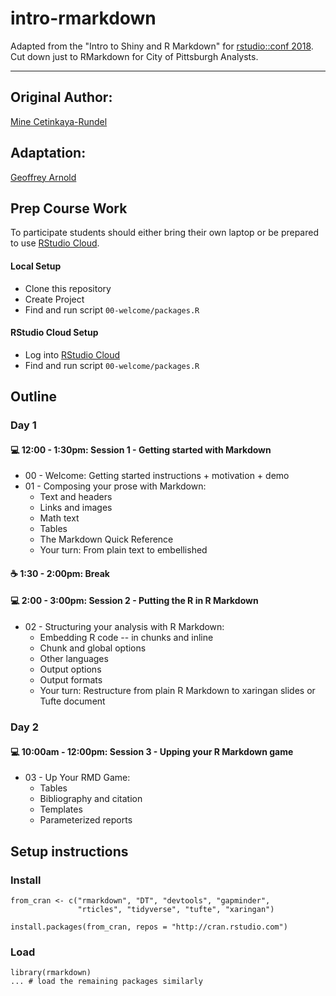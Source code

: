 # intro-rmarkdown

Adapted from the "Intro to Shiny and R Markdown" for [rstudio::conf 2018](https://www.rstudio.com/conference/). Cut down just to RMarkdown for City of Pittsburgh Analysts.

---

## Original Author:
[Mine Cetinkaya-Rundel](https://github.com/mine-cetinkaya-rundel)

## Adaptation:
[Geoffrey Arnold](https://github.com/geoffreylarnold)

## Prep Course Work

To participate students should either bring their own laptop or be prepared to use [RStudio Cloud](https://rstudio.cloud/).

#### Local Setup

- Clone this repository
- Create Project
- Find and run script `00-welcome/packages.R`

#### RStudio Cloud Setup

- Log into [RStudio Cloud](https://rstudio.cloud/spaces/14392/project/296108)
- Find and run script `00-welcome/packages.R`

## Outline

### Day 1

#### :computer: 12:00 - 1:30pm: Session 1 - Getting started with Markdown
  - 00 - Welcome: Getting started instructions + motivation + demo
  - 01 - Composing your prose with Markdown:
    - Text and headers
    - Links and images
    - Math text
    - Tables
    - The Markdown Quick Reference
    - Your turn: From plain text to embellished

#### :coffee: 1:30 - 2:00pm: Break

#### :computer: 2:00 - 3:00pm: Session 2 - Putting the R in R Markdown
  - 02 - Structuring your analysis with R Markdown:
    - Embedding R code -- in chunks and inline
    - Chunk and global options
    - Other languages
    - Output options
    - Output formats
    - Your turn: Restructure from plain R Markdown to xaringan slides or Tufte document

### Day 2

#### :computer: 10:00am - 12:00pm: Session 3 - Upping your R Markdown game
 - 03 - Up Your RMD Game:
    - Tables
    - Bibliography and citation
    - Templates
    - Parameterized reports

## Setup instructions

### Install

```
from_cran <- c("rmarkdown", "DT", "devtools", "gapminder", 
               "rticles", "tidyverse", "tufte", "xaringan")

install.packages(from_cran, repos = "http://cran.rstudio.com")
```

### Load

```
library(rmarkdown)
... # load the remaining packages similarly
```
